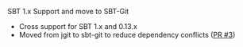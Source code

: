 SBT 1.x Support and move to SBT-Git

 * Cross support for SBT 1.x and 0.13.x
 * Moved from jgit to sbt-git to reduce dependency conflicts ([PR #3](https://github.com/timetotrade/sbt-build-info-conf/pull/3))

